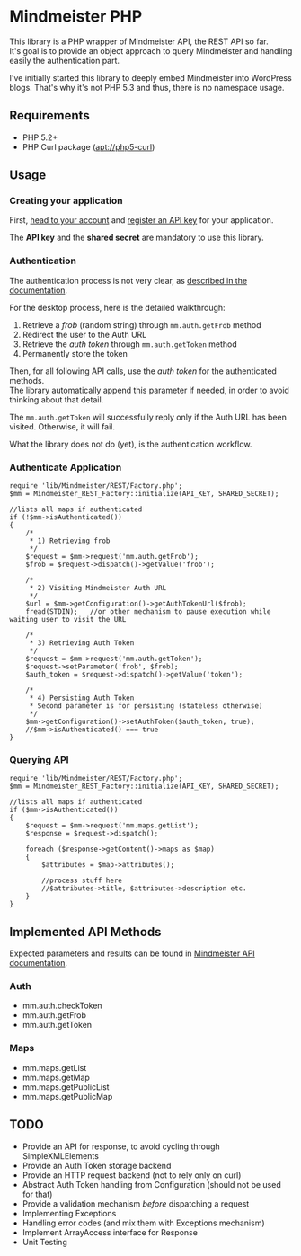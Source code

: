 # Mindmeister PHP #

This library is a PHP wrapper of Mindmeister API, the REST API so far.  
It's goal is to provide an object approach to query Mindmeister and handling
easily the authentication part.

I've initially started this library to deeply embed Mindmeister into WordPress blogs.
That's why it's not PHP 5.3 and thus, there is no namespace usage.

## Requirements ##

* PHP 5.2+
* PHP Curl package ([apt://php5-curl](apt://php5-curl))

## Usage ##
### Creating your application ###
First, [head to your account](http://www.mindmeister.com/users/myaccount/api) 
and [register an API key](http://www.mindmeister.com/services/api/add_key) for 
your application.

The **API key** and the **shared secret** are mandatory to use this library. 

### Authentication ###
The authentication process is not very clear, as [described in the documentation](http://www.mindmeister.com/fr/services/api/auth).

For the desktop process, here is the detailed walkthrough:

1. Retrieve a *frob* (random string) through `mm.auth.getFrob` method
2. Redirect the user to the Auth URL
3. Retrieve the *auth token* through `mm.auth.getToken` method
4. Permanently store the token

Then, for all following API calls, use the *auth token* for the authenticated methods.  
The library automatically append this parameter if needed, in order to avoid thinking about that detail.

The `mm.auth.getToken` will successfully reply only if the Auth URL has been visited.
Otherwise, it will fail.

What the library does not do (yet), is the authentication workflow. 

### Authenticate Application ###

	require 'lib/Mindmeister/REST/Factory.php';
	$mm = Mindmeister_REST_Factory::initialize(API_KEY, SHARED_SECRET);
	
	//lists all maps if authenticated
	if (!$mm->isAuthenticated())
	{
		/*
		 * 1) Retrieving frob
		 */
		$request = $mm->request('mm.auth.getFrob');
		$frob = $request->dispatch()->getValue('frob');

		/*
		 * 2) Visiting Mindmeister Auth URL
		 */
		$url = $mm->getConfiguration()->getAuthTokenUrl($frob);
		fread(STDIN);	//or other mechanism to pause execution while waiting user to visit the URL
		
		/*
		 * 3) Retrieving Auth Token
		 */
		$request = $mm->request('mm.auth.getToken');
		$request->setParameter('frob', $frob);
		$auth_token = $request->dispatch()->getValue('token');
		
		/*
		 * 4) Persisting Auth Token
		 * Second parameter is for persisting (stateless otherwise)
		 */
		$mm->getConfiguration()->setAuthToken($auth_token, true);
		//$mm->isAuthenticated() === true
	}
	

### Querying API ###

	require 'lib/Mindmeister/REST/Factory.php';
	$mm = Mindmeister_REST_Factory::initialize(API_KEY, SHARED_SECRET);
	
	//lists all maps if authenticated
	if ($mm->isAuthenticated())
	{
		$request = $mm->request('mm.maps.getList');
		$response = $request->dispatch();
		
		foreach ($response->getContent()->maps as $map)
		{
			$attributes = $map->attributes();

			//process stuff here
			//$attributes->title, $attributes->description etc.
		}
	}

## Implemented API Methods ##

Expected parameters and results can be found in [Mindmeister API documentation](http://www.mindmeister.com/fr/services/api/explore).

### Auth ###

* mm.auth.checkToken
* mm.auth.getFrob
* mm.auth.getToken

### Maps ###

* mm.maps.getList
* mm.maps.getMap
* mm.maps.getPublicList
* mm.maps.getPublicMap

## TODO ##

* Provide an API for response, to avoid cycling through SimpleXMLElements
* Provide an Auth Token storage backend
* Provide an HTTP request backend (not to rely only on curl)
* Abstract Auth Token handling from Configuration (should not be used for that)
* Provide a validation mechanism _before_ dispatching a request
* Implementing Exceptions
* Handling error codes (and mix them with Exceptions mechanism)
* Implement ArrayAccess interface for Response
* Unit Testing